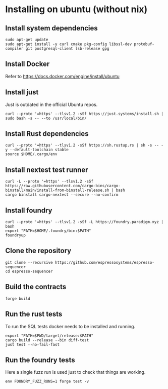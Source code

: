 # Installing on ubuntu (without nix)

<!-- Note that all lines that start with four spaces will be executed in the CI -->

## Install system dependencies

    sudo apt-get update
    sudo apt-get install -y curl cmake pkg-config libssl-dev protobuf-compiler git postgresql-client lsb-release gpg

## Install Docker

Refer to https://docs.docker.com/engine/install/ubuntu

## Install just

Just is outdated in the official Ubuntu repos.

    curl --proto '=https' --tlsv1.2 -sSf https://just.systems/install.sh | sudo bash -s -- --to /usr/local/bin/

## Install Rust dependencies

    curl --proto '=https' --tlsv1.2 -sSf https://sh.rustup.rs | sh -s -- -y --default-toolchain stable
    source $HOME/.cargo/env

## Install nextest test runner

    curl -L --proto '=https' --tlsv1.2 -sSf https://raw.githubusercontent.com/cargo-bins/cargo-binstall/main/install-from-binstall-release.sh | bash
    cargo binstall cargo-nextest --secure --no-confirm

## Install foundry

    curl --proto '=https' --tlsv1.2 -sSf -L https://foundry.paradigm.xyz | bash
    export "PATH=$HOME/.foundry/bin:$PATH"
    foundryup

## Clone the repository

    git clone --recursive https://github.com/espressosystems/espresso-sequencer
    cd espresso-sequencer

## Build the contracts

    forge build

## Run the rust tests

To run the SQL tests docker needs to be installed and running.

    export "PATH=$PWD/target/release:$PATH"
    cargo build --release --bin diff-test
    just test --no-fail-fast

## Run the foundry tests

Here a single fuzz run is used just to check that things are working.

    env FOUNDRY_FUZZ_RUNS=1 forge test -v
